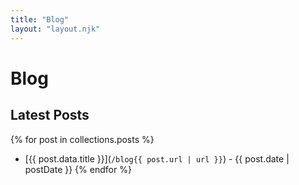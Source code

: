 ```yaml
---
title: "Blog"
layout: "layout.njk"
---
```

# Blog

## Latest Posts

{% for post in collections.posts %}
  - [{{ post.data.title }}](`/blog{{ post.url | url }}`) - {{ post.date | postDate }}
{% endfor %}
